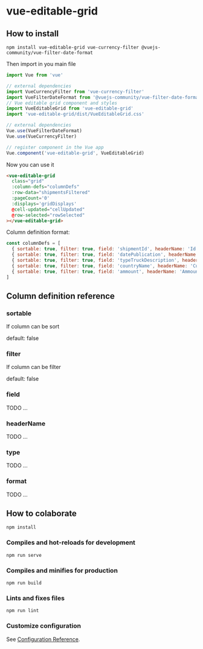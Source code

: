 # vue-editable-grid

## How to install

```
npm install vue-editable-grid vue-currency-filter @vuejs-community/vue-filter-date-format
```

Then import in you main file

```js
import Vue from 'vue'

// external dependencies
import VueCurrencyFilter from 'vue-currency-filter'
import VueFilterDateFormat from '@vuejs-community/vue-filter-date-format';
// Vue editable grid component and styles
import VueEditableGrid from 'vue-editable-grid'
import 'vue-editable-grid/dist/VueEditableGrid.css'

// external dependencies
Vue.use(VueFilterDateFormat)
Vue.use(VueCurrencyFilter)

// register component in the Vue app
Vue.component('vue-editable-grid', VueEditableGrid)
```

Now you can use it
```html
<vue-editable-grid
  class="grid"
  :column-defs="columnDefs"
  :row-data="shipmentsFiltered"
  :pageCount='0'
  :displays='gridDisplays'
  @cell-updated="cellUpdated"
  @row-selected="rowSelected"
></vue-editable-grid>
```
Column definition format:
```js
const columnDefs = [
  { sortable: true, filter: true, field: 'shipmentId', headerName: 'Id' },
  { sortable: true, filter: true, field: 'datePublication', headerName: 'Date Publication', type: 'datetime', format: 'M-YYYY' },
  { sortable: true, filter: true, field: 'typeTruckDescription', headerName: 'Truck' },
  { sortable: true, filter: true, field: 'countryName', headerName: 'Cuty' },
  { sortable: true, filter: true, field: 'ammount', headerName: 'Ammount', type: 'currency' }
]
```


## Column definition reference

### sortable
If column can be sort

default: false

### filter
If column can be filter

default: false

### field
TODO ...

### headerName
TODO ...

### type
TODO ...

### format
TODO ...

## How to colaborate
```
npm install
```

### Compiles and hot-reloads for development
```
npm run serve
```

### Compiles and minifies for production
```
npm run build
```

### Lints and fixes files
```
npm run lint
```

### Customize configuration
See [Configuration Reference](https://cli.vuejs.org/config/).
